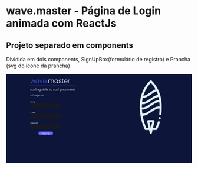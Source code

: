 # wave.master - Página de Login animada com ReactJs
## Projeto separado em components

Dividida em dois components, SignUpBox(formulário de registro) e Prancha (svg do ícone da prancha)

![](finalscreen.png)
